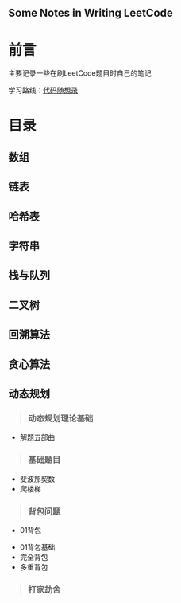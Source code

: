 ## Some Notes in Writing LeetCode

# 前言

主要记录一些在刷LeetCode题目时自己的笔记

学习路线：[代码随想录](www.programmercarl.com)



# 目录

## 数组

## 链表

## 哈希表

## 字符串

## 栈与队列

## 二叉树

## 回溯算法

## 贪心算法

## 动态规划
> ### 动态规划理论基础
- 解题五部曲
> ### 基础题目
- 斐波那契数
- 爬楼梯
> ### 背包问题
- 01背包
* 01背包基础 
* 完全背包
* 多重背包 
> ### 打家劫舍






